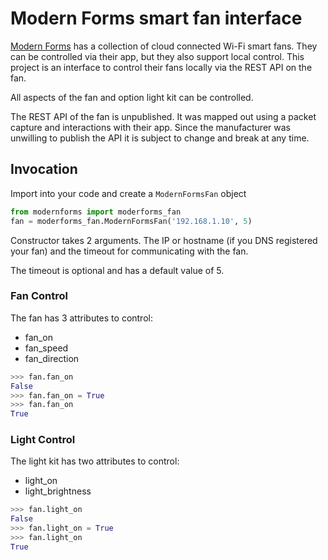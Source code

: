 # Modern Forms smart fan interface
[Modern Forms](http://moderforms.com/fan/) has a collection of cloud connected Wi-Fi smart fans.  They can be controlled via their app, but they also support local control.  This project is an interface to control their fans locally via the REST API on the fan.

All aspects of the fan and option light kit can be controlled.

The REST API of the fan is unpublished.  It was mapped out using a packet capture and interactions with their app.  Since the manufacturer was unwilling to publish the API it is subject to change and break at any time.

## Invocation
Import into your code and create a `ModernFormsFan` object

```python
from modernforms import moderforms_fan
fan = moderforms_fan.ModernFormsFan('192.168.1.10', 5)
```
Constructor takes 2 arguments.  The IP or hostname (if you DNS registered your fan) and the timeout for communicating with the fan.

The timeout is optional and has a default value of 5.

### Fan Control
The fan has 3 attributes to control:
* fan_on
* fan_speed
* fan_direction
```python
>>> fan.fan_on
False
>>> fan.fan_on = True
>>> fan.fan_on
True
```

### Light Control
The light kit has two attributes to control:
* light_on
* light_brightness
```python
>>> fan.light_on
False
>>> fan.light_on = True
>>> fan.light_on
True
```
